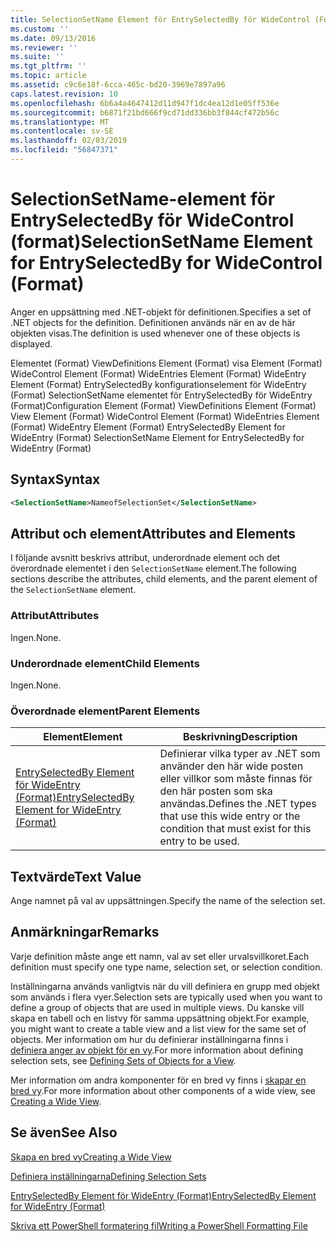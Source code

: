 ```yaml
---
title: SelectionSetName Element för EntrySelectedBy för WideControl (Format) | Microsoft Docs
ms.custom: ''
ms.date: 09/13/2016
ms.reviewer: ''
ms.suite: ''
ms.tgt_pltfrm: ''
ms.topic: article
ms.assetid: c9c6e18f-6cca-465c-bd20-3969e7897a96
caps.latest.revision: 10
ms.openlocfilehash: 6b6a4a4647412d11d947f1dc4ea12d1e05ff536e
ms.sourcegitcommit: b6871f21bd666f9cd71dd336bb3f844cf472b56c
ms.translationtype: MT
ms.contentlocale: sv-SE
ms.lasthandoff: 02/03/2019
ms.locfileid: "56847371"
---
```

# <a name="selectionsetname-element-for-entryselectedby-for-widecontrol-format"></a><span data-ttu-id="12d53-102">SelectionSetName-element för EntrySelectedBy för WideControl (format)</span><span class="sxs-lookup"><span data-stu-id="12d53-102">SelectionSetName Element for EntrySelectedBy for WideControl (Format)</span></span>

<span data-ttu-id="12d53-103">Anger en uppsättning med .NET-objekt för definitionen.</span><span class="sxs-lookup"><span data-stu-id="12d53-103">Specifies a set of .NET objects for the definition.</span></span> <span data-ttu-id="12d53-104">Definitionen används när en av de här objekten visas.</span><span class="sxs-lookup"><span data-stu-id="12d53-104">The definition is used whenever one of these objects is displayed.</span></span>

<span data-ttu-id="12d53-105">Elementet (Format) ViewDefinitions Element (Format) visa Element (Format) WideControl Element (Format) WideEntries Element (Format) WideEntry Element (Format) EntrySelectedBy konfigurationselement för WideEntry (Format) SelectionSetName elementet för EntrySelectedBy för WideEntry (Format)</span><span class="sxs-lookup"><span data-stu-id="12d53-105">Configuration Element (Format) ViewDefinitions Element (Format) View Element (Format) WideControl Element (Format) WideEntries Element (Format) WideEntry Element (Format) EntrySelectedBy Element for WideEntry (Format) SelectionSetName Element for EntrySelectedBy for WideEntry (Format)</span></span>

## <a name="syntax"></a><span data-ttu-id="12d53-106">Syntax</span><span class="sxs-lookup"><span data-stu-id="12d53-106">Syntax</span></span>

```xml
<SelectionSetName>NameofSelectionSet</SelectionSetName>

```

## <a name="attributes-and-elements"></a><span data-ttu-id="12d53-107">Attribut och element</span><span class="sxs-lookup"><span data-stu-id="12d53-107">Attributes and Elements</span></span>

<span data-ttu-id="12d53-108">I följande avsnitt beskrivs attribut, underordnade element och det överordnade elementet i den `SelectionSetName` element.</span><span class="sxs-lookup"><span data-stu-id="12d53-108">The following sections describe the attributes, child elements, and the parent element of the `SelectionSetName` element.</span></span>

### <a name="attributes"></a><span data-ttu-id="12d53-109">Attribut</span><span class="sxs-lookup"><span data-stu-id="12d53-109">Attributes</span></span>

<span data-ttu-id="12d53-110">Ingen.</span><span class="sxs-lookup"><span data-stu-id="12d53-110">None.</span></span>

### <a name="child-elements"></a><span data-ttu-id="12d53-111">Underordnade element</span><span class="sxs-lookup"><span data-stu-id="12d53-111">Child Elements</span></span>

<span data-ttu-id="12d53-112">Ingen.</span><span class="sxs-lookup"><span data-stu-id="12d53-112">None.</span></span>

### <a name="parent-elements"></a><span data-ttu-id="12d53-113">Överordnade element</span><span class="sxs-lookup"><span data-stu-id="12d53-113">Parent Elements</span></span>

|<span data-ttu-id="12d53-114">Element</span><span class="sxs-lookup"><span data-stu-id="12d53-114">Element</span></span>|<span data-ttu-id="12d53-115">Beskrivning</span><span class="sxs-lookup"><span data-stu-id="12d53-115">Description</span></span>|
|-------------|-----------------|
|[<span data-ttu-id="12d53-116">EntrySelectedBy Element för WideEntry (Format)</span><span class="sxs-lookup"><span data-stu-id="12d53-116">EntrySelectedBy Element for WideEntry (Format)</span></span>](./entryselectedby-element-for-wideentry-format.md)|<span data-ttu-id="12d53-117">Definierar vilka typer av .NET som använder den här wide posten eller villkor som måste finnas för den här posten som ska användas.</span><span class="sxs-lookup"><span data-stu-id="12d53-117">Defines the .NET types that use this wide entry or the condition that must exist for this entry to be used.</span></span>|

## <a name="text-value"></a><span data-ttu-id="12d53-118">Textvärde</span><span class="sxs-lookup"><span data-stu-id="12d53-118">Text Value</span></span>

<span data-ttu-id="12d53-119">Ange namnet på val av uppsättningen.</span><span class="sxs-lookup"><span data-stu-id="12d53-119">Specify the name of the selection set.</span></span>

## <a name="remarks"></a><span data-ttu-id="12d53-120">Anmärkningar</span><span class="sxs-lookup"><span data-stu-id="12d53-120">Remarks</span></span>

<span data-ttu-id="12d53-121">Varje definition måste ange ett namn, val av set eller urvalsvillkoret.</span><span class="sxs-lookup"><span data-stu-id="12d53-121">Each definition must specify one type name, selection set, or selection condition.</span></span>

<span data-ttu-id="12d53-122">Inställningarna används vanligtvis när du vill definiera en grupp med objekt som används i flera vyer.</span><span class="sxs-lookup"><span data-stu-id="12d53-122">Selection sets are typically used when you want to define a group of objects that are used in multiple views.</span></span> <span data-ttu-id="12d53-123">Du kanske vill skapa en tabell och en listvy för samma uppsättning objekt.</span><span class="sxs-lookup"><span data-stu-id="12d53-123">For example, you might want to create a table view and a list view for the same set of objects.</span></span> <span data-ttu-id="12d53-124">Mer information om hur du definierar inställningarna finns i [definiera anger av objekt för en vy](./defining-selection-sets.md).</span><span class="sxs-lookup"><span data-stu-id="12d53-124">For more information about defining selection sets, see [Defining Sets of Objects for a View](./defining-selection-sets.md).</span></span>

<span data-ttu-id="12d53-125">Mer information om andra komponenter för en bred vy finns i [skapar en bred vy](./creating-a-wide-view.md).</span><span class="sxs-lookup"><span data-stu-id="12d53-125">For more information about other components of a wide view, see [Creating a Wide View](./creating-a-wide-view.md).</span></span>

## <a name="see-also"></a><span data-ttu-id="12d53-126">Se även</span><span class="sxs-lookup"><span data-stu-id="12d53-126">See Also</span></span>

[<span data-ttu-id="12d53-127">Skapa en bred vy</span><span class="sxs-lookup"><span data-stu-id="12d53-127">Creating a Wide View</span></span>](./creating-a-wide-view.md)

[<span data-ttu-id="12d53-128">Definiera inställningarna</span><span class="sxs-lookup"><span data-stu-id="12d53-128">Defining Selection Sets</span></span>](./defining-selection-sets.md)

[<span data-ttu-id="12d53-129">EntrySelectedBy Element för WideEntry (Format)</span><span class="sxs-lookup"><span data-stu-id="12d53-129">EntrySelectedBy Element for WideEntry (Format)</span></span>](./entryselectedby-element-for-wideentry-format.md)

[<span data-ttu-id="12d53-130">Skriva ett PowerShell formatering fil</span><span class="sxs-lookup"><span data-stu-id="12d53-130">Writing a PowerShell Formatting File</span></span>](./writing-a-powershell-formatting-file.md)
